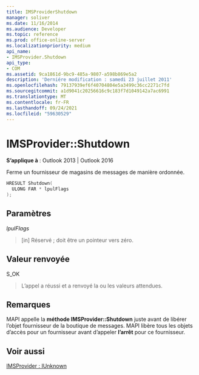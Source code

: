 ```yaml
---
title: IMSProviderShutdown
manager: soliver
ms.date: 11/16/2014
ms.audience: Developer
ms.topic: reference
ms.prod: office-online-server
ms.localizationpriority: medium
api_name:
- IMSProvider.Shutdown
api_type:
- COM
ms.assetid: 9ca1861d-9bc9-485a-9807-a598b869e5a2
description: 'Derniére modification : samedi 23 juillet 2011'
ms.openlocfilehash: 79137939ef6f40704804e5a3499c36cc2271c7fd
ms.sourcegitcommit: a1d9041c20256616c9c183f7d1049142a7ac6991
ms.translationtype: MT
ms.contentlocale: fr-FR
ms.lasthandoff: 09/24/2021
ms.locfileid: "59630529"
---
```

# <a name="imsprovidershutdown"></a>IMSProvider::Shutdown

  
  
**S’applique à** : Outlook 2013 | Outlook 2016 
  
Ferme un fournisseur de magasins de messages de manière ordonnée.
  
```cpp
HRESULT Shutdown(
  ULONG FAR * lpulFlags
);
```

## <a name="parameters"></a>Paramètres

 _lpulFlags_
  
> [in] Réservé ; doit être un pointeur vers zéro.
    
## <a name="return-value"></a>Valeur renvoyée

S_OK 
  
> L’appel a réussi et a renvoyé la ou les valeurs attendues.
    
## <a name="remarks"></a>Remarques

MAPI appelle la **méthode IMSProvider::Shutdown** juste avant de libérer l’objet fournisseur de la boutique de messages. MAPI libère tous les objets d’accès pour un fournisseur avant d’appeler **l’arrêt** pour ce fournisseur. 
  
## <a name="see-also"></a>Voir aussi



[IMSProvider : IUnknown](imsprovideriunknown.md)

